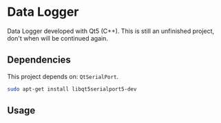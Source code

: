 # Data Logger
Data Logger developed with Qt5 (C++). This is still an unfinished project, don't when will be continued again.

## Dependencies
This project depends on: `QtSerialPort`.
```bash
sudo apt-get install libqt5serialport5-dev
```

## Usage
